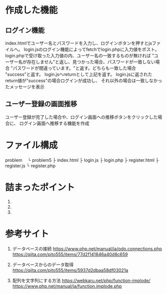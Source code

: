 #   作成した機能
##  ログイン機能
index.htmlでユーザー名とパスワードを入力し、ログインボタンを押すとjsファイルへ。
login.jsのログイン機能によってfetchでlogin.phpに入力値をポスト。
login.phpで受け取った入力値の内、ユーザー名の一致するものが無ければ
    "ユーザー名が存在しません"と返し、見つかった場合、パスワードが一致しない場合
    "パスワードが間違っています。"と返す。どちらも一致した場合
    "success"と返す。
    login.jsへreturnとして上記を返す。
login.jsに返されたreturn値が"success"の場合ログインが成功し、
    それ以外の場合は一致しなかったメッセージを表示
##  ユーザー登録の画面推移
ユーザー登録が完了した場合や、ログイン画面への推移ボタンをクリックした場合に、
    ログイン画面へ推移する機能を作成

#   ファイル構成
problem
　└ problem5
    ├ index.html
    ├ login.js
    ├ login.php
    ├ register.html
    ├ register.js
    └ register.php 


#   詰まったポイント

1.  

2.  

3.  

#   参考サイト

1.  データベースの接続
https://www.php.net/manual/ja/pdo.connections.php
https://qiita.com/pito555/items/77d2f141846a40d8c659

2.  データベースからのデータ取得
https://qiita.com/pito555/items/5937d2dbaa58df03021a

3.  配列を文字列にする方法
https://webkaru.net/php/function-implode/
https://www.php.net/manual/ja/function.implode.php

#   